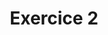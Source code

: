 ---
title: Exercice 2
position_number: 3
parameters:
  - name:
    content:
content_markdown: |-
  Créer une fonction en **PHP** qui va calculer **la moyenne d'un élève sur son premier trimestre** sachant qu'il n'a que **4 matières** : anglais, français, math et svt. Chaque trimestre il y'a **3 controles par matières**. Pour chaque controle c'est le **même coefficient** et c'est **noté sur 20**. Chaque matière est consitué d'un tableau de 3 notes.
  {: .info }
left_code_blocks:
  - code_block:
    title:
    language:
right_code_blocks:
  - code_block:
    title:
    language:
---
